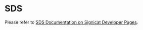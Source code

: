 SDS
===

Please refer to [SDS Documentation on Signicat Developer Pages](https://developer.signicat.com/documentation/other/sds-session-data-storage/).
